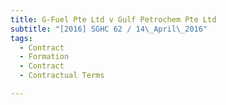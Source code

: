 ```yaml
---
title: G-Fuel Pte Ltd v Gulf Petrochem Pte Ltd 
subtitle: "[2016] SGHC 62 / 14\_April\_2016"
tags:
  - Contract
  - Formation
  - Contract
  - Contractual Terms

---
```


